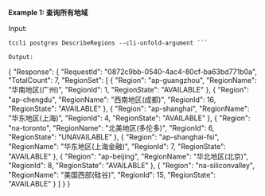 **Example 1: 查询所有地域**



Input: 

```
tccli postgres DescribeRegions --cli-unfold-argument ```

Output: 
```
{
    "Response": {
        "RequestId": "0872c9bb-0540-4ac4-80cf-ba63bd771b0a",
        "TotalCount": 7,
        "RegionSet": [
            {
                "Region": "ap-guangzhou",
                "RegionName": "华南地区(广州)",
                "RegionId": 1,
                "RegionState": "AVAILABLE"
            },
            {
                "Region": "ap-chengdu",
                "RegionName": "西南地区(成都)",
                "RegionId": 16,
                "RegionState": "AVAILABLE"
            },
            {
                "Region": "ap-shanghai",
                "RegionName": "华东地区(上海)",
                "RegionId": 4,
                "RegionState": "AVAILABLE"
            },
            {
                "Region": "na-toronto",
                "RegionName": "北美地区(多伦多)",
                "RegionId": 6,
                "RegionState": "UNAVAILABLE"
            },
            {
                "Region": "ap-shanghai-fsi",
                "RegionName": "华东地区(上海金融)",
                "RegionId": 7,
                "RegionState": "AVAILABLE"
            },
            {
                "Region": "ap-beijing",
                "RegionName": "华北地区(北京)",
                "RegionId": 8,
                "RegionState": "AVAILABLE"
            },
            {
                "Region": "na-siliconvalley",
                "RegionName": "美国西部(硅谷)",
                "RegionId": 15,
                "RegionState": "AVAILABLE"
            }
        ]
    }
}
```

